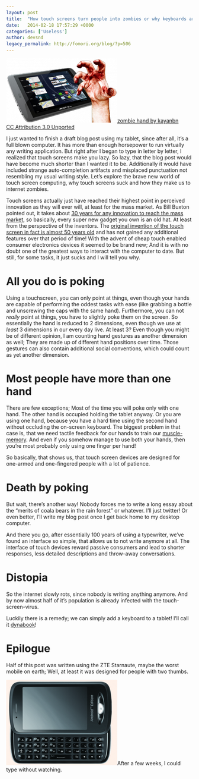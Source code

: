 ```yaml
---
layout: post
title:  "How touch screens turn people into zombies or why keyboards are irreplacab"
date:   2014-02-18 17:57:29 +0000
categories: ['Useless']
author: devsnd
legacy_permalink: http://fomori.org/blog/?p=506
---
```



[![internetzombies](/assets/images/internetzombies-300x173.png)](http://fomori.org/blog/?attachment_id=816)[zombie hand by kayanbn](http://www.officialpsds.com/Zombie-Hand-2-PSD91804.html)  
[CC Attribution 3.0 Unported](http://creativecommons.org/licenses/by/3.0/)

I just wanted to finish a draft blog post using my tablet, since after all, it’s a full blown computer. It has more than enough horsepower to run virtually any writing application. But right after I began to type in letter by letter, I realized that touch screens make you lazy. So lazy, that the blog post would have become much shorter than I wanted it to be. Additionally it would have included strange auto-completion artifacts and misplaced punctuation not resembling my usual writing style. Let’s explore the brave new world of touch screen computing, why touch screens suck and how they make us to internet zombies.

Touch screens actually just have reached their highest point in perceived innovation as they will ever will, at least for the mass market. As Bill Buxton pointed out, it takes about [30 years for any innovation to reach the mass market](http://www.businessweek.com/stories/2008-01-02/the-long-nose-of-innovationbusinessweek-business-news-stock-market-and-financial-advice), so basically, every super new gadget you own is an old hat. At least from the perspective of the inventors. The [original invention of the touch screen in fact is almost 50 years old](http://digital-library.theiet.org/content/journals/10.1049/el_19650200) and has not gained any additional features over that period of time! With the advent of cheap touch enabled consumer electronics devices it seemed to be brand new; And it is with no doubt one of the greatest ways to interact with the computer to date. But still, for some tasks, it just sucks and I will tell you why.

All you do is poking
====================

Using a touchscreen, you can only point at things, even though your hands are capable of performing the oddest tasks with ease (like grabbing a bottle and unscrewing the caps with the same hand). Furthermore, you can not *really* point at things, you have to slightly poke them on the screen. So essentially the hand is reduced to 2 dimensions, even though we use at *least* 3 dimensions in our every day live. At least 3? Even though you might be of different opinion, I am counting hand gestures as another dimension as well; They are made up of different hand positions over time. Those gestures can also contain additional social conventions, which could count as yet another dimension.

Most people have more than one hand
===================================

There are few exceptions; Most of the time you will poke only with one hand. The other hand is occupied holding the tablet anyway. Or you are using one hand, because you have a hard time using the second hand without occluding the on-screen keyboard. The biggest problem in that case is, that we need tactile feedback for our hands to train our [muscle-memory](https://en.wikipedia.org/wiki/Muscle_memory). And even if you somehow manage to use both your hands, then you’re most probably only using one finger per hand!

So basically, that shows us, that touch screen devices are designed for one-armed and one-fingered people with a lot of patience.

Death by poking
===============

But wait, there’s another way! Nobody forces me to write a long essay about the “merits of coala bears in the rain forest” or whatever. I’ll just twitter! Or even better, I’ll write my blog post once I get back home to my desktop computer.

And there you go, after essentially 100 years of using a typewriter, we’ve found an interface so simple, that allows us to not write anymore at all. The interface of touch devices reward passive consumers and lead to shorter responses, less detailed descriptions and throw-away conversations.

Distopia
========

So the internet slowly rots, since nobody is writing anything anymore. And by now almost half of it’s population is already infected with the touch-screen-virus.

Luckily there is a remedy; we can simply add a keyboard to a tablet! I’ll call it [dynabook](https://en.wikipedia.org/wiki/Dynabook)!

Epilogue
========

Half of this post was written using the ZTE Starnaute, maybe the worst mobile on earth; Well, at least it was designed for people with two thumbs.

[![starnaute](/assets/images/starnaute-300x230.png)](http://fomori.org/blog/?attachment_id=813)After a few weeks, I could type without watching.

  

	
